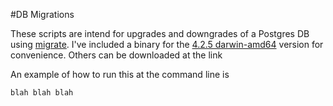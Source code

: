 #DB Migrations

These scripts are intend for upgrades and downgrades of a Postgres DB using [migrate](https://github.com/golang-migrate/migrate). 
I've included a binary for the [4.2.5 darwin-amd64](https://github.com/golang-migrate/migrate/releases/tag/v4.2.5) version
for convenience. Others can be downloaded at the link

An example of how to run this at the command line is

```bash
blah blah blah
```
